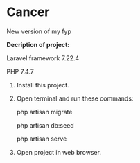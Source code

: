 # Cancer
New version of my fyp

<strong>Decription of project:</strong>

Laravel framework 7.22.4

PHP 7.4.7

1. Install this project.

2. Open terminal and run these commands:

    php artisan migrate
    
    php artisan db:seed
    
    php artisan serve

3. Open project in web browser.
